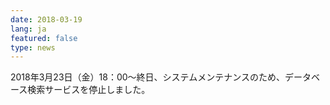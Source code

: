```yaml
---
date: 2018-03-19
lang: ja
featured: false
type: news
---
```

2018年3月23日（金）18：00～終日、システムメンテナンスのため、データベース検索サービスを停止しました。
